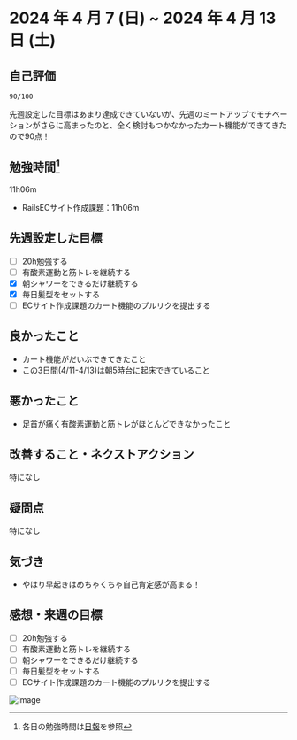 # 2024 年 4 月 7 (日) ~ 2024 年 4 月 13 日 (土)

## 自己評価
```
90/100
```
先週設定した目標はあまり達成できていないが、先週のミートアップでモチベーションがさらに高まったのと、全く検討もつかなかったカート機能ができてきたので90点！

## 勉強時間[^1]
11h06m
- RailsECサイト作成課題：11h06m

## 先週設定した目標
- [ ] 20h勉強する
- [ ] 有酸素運動と筋トレを継続する
- [x] 朝シャワーをできるだけ継続する
- [x] 毎日髪型をセットする
- [ ] ECサイト作成課題のカート機能のプルリクを提出する

## 良かったこと
- カート機能がだいぶできてきたこと
- この3日間(4/11-4/13)は朝5時台に起床できていること

## 悪かったこと
- 足首が痛く有酸素運動と筋トレがほとんどできなかったこと

## 改善すること・ネクストアクション
特になし

## 疑問点
特になし

## 気づき
- やはり早起きはめちゃくちゃ自己肯定感が高まる！

## 感想・来週の目標
- [ ] 20h勉強する
- [ ] 有酸素運動と筋トレを継続する
- [ ] 朝シャワーをできるだけ継続する
- [ ] 毎日髪型をセットする
- [ ] ECサイト作成課題のカート機能のプルリクを提出する

[^1]: 各日の勉強時間は[日報](https://github.com/nil-ramuda/daily_report)を参照

![image](https://github.com/nil-ramuda/weekly_report/assets/94735931/f66d1ff0-d9a8-4a1d-85fd-b318b64c3200)

